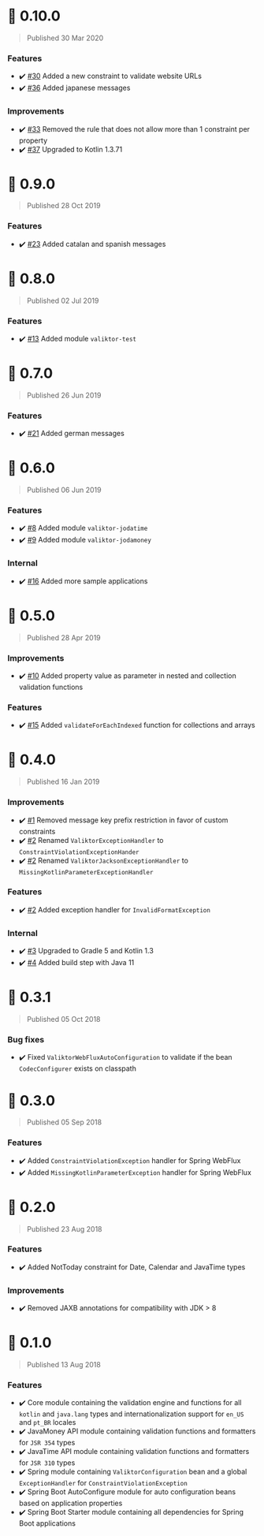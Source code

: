 # :rocket: 0.10.0
> Published 30 Mar 2020

### Features

* :heavy_check_mark: [#30](https://github.com/valiktor/valiktor/pull/30) Added a new constraint to validate website URLs 
* :heavy_check_mark: [#36](https://github.com/valiktor/valiktor/pull/36) Added japanese messages

### Improvements

* :heavy_check_mark: [#33](https://github.com/valiktor/valiktor/pull/33) Removed the rule that does not allow more than 1 constraint per property
* :heavy_check_mark: [#37](https://github.com/valiktor/valiktor/pull/37) Upgraded to Kotlin 1.3.71

# :rocket: 0.9.0
> Published 28 Oct 2019

### Features

* :heavy_check_mark: [#23](https://github.com/valiktor/valiktor/issues/23) Added catalan and spanish messages

# :rocket: 0.8.0
> Published 02 Jul 2019

### Features

* :heavy_check_mark: [#13](https://github.com/valiktor/valiktor/issues/13) Added module `valiktor-test`

# :rocket: 0.7.0
> Published 26 Jun 2019

### Features

* :heavy_check_mark: [#21](https://github.com/valiktor/valiktor/pull/21) Added german messages

# :rocket: 0.6.0
> Published 06 Jun 2019

### Features

* :heavy_check_mark: [#8](https://github.com/valiktor/valiktor/issues/8) Added module `valiktor-jodatime`
* :heavy_check_mark: [#9](https://github.com/valiktor/valiktor/issues/9) Added module `valiktor-jodamoney`

### Internal

* :heavy_check_mark: [#16](https://github.com/valiktor/valiktor/issues/16) Added more sample applications

# :rocket: 0.5.0
> Published 28 Apr 2019

### Improvements

* :heavy_check_mark: [#10](https://github.com/valiktor/valiktor/issues/10) Added property value as parameter in nested and collection validation functions

### Features

* :heavy_check_mark: [#15](https://github.com/valiktor/valiktor/issues/15) Added `validateForEachIndexed` function for collections and arrays

# :rocket: 0.4.0
> Published 16 Jan 2019

### Improvements

* :heavy_check_mark: [#1](https://github.com/valiktor/valiktor/issues/1) Removed message key prefix restriction in favor of custom constraints
* :heavy_check_mark: [#2](https://github.com/valiktor/valiktor/issues/2) Renamed `ValiktorExceptionHandler` to `ConstraintViolationExceptionHander`
* :heavy_check_mark: [#2](https://github.com/valiktor/valiktor/issues/2) Renamed `ValiktorJacksonExceptionHandler` to `MissingKotlinParameterExceptionHandler`

### Features

* :heavy_check_mark: [#2](https://github.com/valiktor/valiktor/issues/2) Added exception handler for `InvalidFormatException`

### Internal

* :heavy_check_mark: [#3](https://github.com/valiktor/valiktor/issues/3) Upgraded to Gradle 5 and Kotlin 1.3
* :heavy_check_mark: [#4](https://github.com/valiktor/valiktor/issues/4) Added build step with Java 11

# :rocket: 0.3.1
> Published 05 Oct 2018

### Bug fixes

* :heavy_check_mark: Fixed `ValiktorWebFluxAutoConfiguration` to validate if the bean `CodecConfigurer` exists on classpath

# :rocket: 0.3.0
> Published 05 Sep 2018

### Features

* :heavy_check_mark: Added `ConstraintViolationException` handler for Spring WebFlux
* :heavy_check_mark: Added `MissingKotlinParameterException` handler for Spring WebFlux

# :rocket: 0.2.0
> Published 23 Aug 2018

### Features

* :heavy_check_mark: Added NotToday constraint for Date, Calendar and JavaTime types

### Improvements

* :heavy_check_mark: Removed JAXB annotations for compatibility with JDK > 8

# :rocket: 0.1.0
> Published 13 Aug 2018

### Features

* :heavy_check_mark: Core module containing the validation engine and functions for all `kotlin` and `java.lang` types and internationalization support for `en_US` and `pt_BR` locales
* :heavy_check_mark: JavaMoney API module containing validation functions and formatters for `JSR 354` types
* :heavy_check_mark: JavaTime API module containing validation functions and formatters for `JSR 310` types
* :heavy_check_mark: Spring module containing `ValiktorConfiguration` bean and a global `ExceptionHandler` for `ConstraintViolationException`
* :heavy_check_mark: Spring Boot AutoConfigure module for auto configuration beans based on application properties
* :heavy_check_mark: Spring Boot Starter module containing all dependencies for Spring Boot applications
